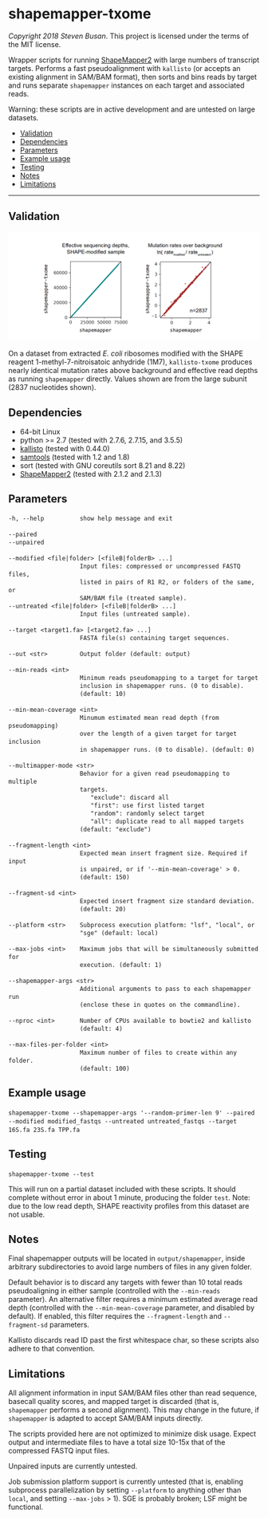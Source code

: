 # shapemapper-txome
*Copyright 2018 Steven Busan*. This project is licensed under the terms of the 
MIT license.

Wrapper scripts for running [ShapeMapper2](https://github.com/Weeks-UNC/shapemapper2) 
with large numbers of transcript targets. Performs a fast
pseudoalignment with `kallisto` (or accepts an existing alignment in SAM/BAM format), 
then sorts and bins reads by target and runs
separate `shapemapper` instances on each target and associated reads.

Warning: these scripts are in active development and are untested
on large datasets.

- [Validation](#validation)
- [Dependencies](#dependencies)
- [Parameters](#parameters)
- [Example usage](#example-usage)
- [Testing](#testing)
- [Notes](#notes)
- [Limitations](#limitations)

---

## Validation

![1M7 example](images/1M7_example.png)

On a dataset from extracted _E. coli_ ribosomes modified
with the SHAPE reagent 1-methyl-7-nitroisatoic anhydride (1M7),
`kallisto-txome` produces nearly identical mutation rates above
background and effective read depths as running `shapemapper`
directly. Values shown are from the large subunit (2837 nucleotides
shown).

## Dependencies

- 64-bit Linux
- python >= 2.7 (tested with 2.7.6, 2.7.15, and 3.5.5)
- [kallisto](https://pachterlab.github.io/kallisto/) (tested with 0.44.0)
- [samtools](http://www.htslib.org/) (tested with 1.2 and 1.8)
- sort (tested with GNU coreutils sort 8.21 and 8.22)
- [ShapeMapper2](https://github.com/Weeks-UNC/shapemapper2) (tested with 2.1.2 and 2.1.3)


## Parameters

    -h, --help          show help message and exit

    --paired
    --unpaired

    --modified <file|folder> [<fileB|folderB> ...] 
                        Input files: compressed or uncompressed FASTQ files, 
                        listed in pairs of R1 R2, or folders of the same, or 
                        SAM/BAM file (treated sample).
    --untreated <file|folder> [<fileB|folderB> ...]
                        Input files (untreated sample).

    --target <target1.fa> [<target2.fa> ...]
                        FASTA file(s) containing target sequences.

    --out <str>         Output folder (default: output)

    --min-reads <int>
                        Minimum reads pseudomapping to a target for target
                        inclusion in shapemapper runs. (0 to disable).
                        (default: 10)

    --min-mean-coverage <int>
                        Minumum estimated mean read depth (from pseudomapping)
                        over the length of a given target for target inclusion
                        in shapemapper runs. (0 to disable). (default: 0)

    --multimapper-mode <str>
                        Behavior for a given read pseudomapping to multiple
                        targets. 
                           "exclude": discard all
                           "first": use first listed target
                           "random": randomly select target
                           "all": duplicate read to all mapped targets
                        (default: "exclude")

    --fragment-length <int>
                        Expected mean insert fragment size. Required if input
                        is unpaired, or if '--min-mean-coverage' > 0.
                        (default: 150)

    --fragment-sd <int>
                        Expected insert fragment size standard deviation.
                        (default: 20)

    --platform <str>    Subprocess execution platform: "lsf", "local", or
                        "sge" (default: local)

    --max-jobs <int>    Maximum jobs that will be simultaneously submitted for
                        execution. (default: 1)

    --shapemapper-args <str>
                        Additional arguments to pass to each shapemapper run
                        (enclose these in quotes on the commandline).

    --nproc <int>       Number of CPUs available to bowtie2 and kallisto
                        (default: 4)

    --max-files-per-folder <int>
                        Maximum number of files to create within any folder.
                        (default: 100)


## Example usage

  ``shapemapper-txome --shapemapper-args '--random-primer-len 9' --paired --modified modified_fastqs --untreated untreated_fastqs --target 16S.fa 23S.fa TPP.fa``


## Testing

  ``shapemapper-txome --test``

This will run on a partial dataset included with these scripts. 
It should complete without error in about 1 minute, producing
the folder `test`. Note: due to the low read depth, 
SHAPE reactivity profiles from this dataset are not usable.


## Notes

Final shapemapper outputs will be located in `output/shapemapper`,
inside arbitrary subdirectories to avoid large numbers of files
in any given folder.

Default behavior is to discard any targets with fewer than 10
total reads pseudoaligning in either sample (controlled with
the `--min-reads` parameter). An alternative filter requires
a minimum estimated average read depth (controlled with the
`--min-mean-coverage` parameter, and disabled by default). If
enabled, this filter requires the `--fragment-length` and 
`--fragment-sd` parameters.

Kallisto discards read ID past the first whitespace char, so
these scripts also adhere to that convention. 


## Limitations

All alignment information in input SAM/BAM files other than read sequence, 
basecall quality scores, and mapped target is discarded (that is,
`shapemapper` performs a second alignment). This may change in the future,
if `shapemapper` is adapted to accept SAM/BAM inputs directly.

The scripts provided here are not optimized to minimize disk usage. Expect
output and intermediate files to have a total size 10-15x that of the
compressed FASTQ input files.

Unpaired inputs are currently untested.

Job submission platform support is currently untested (that is, 
enabling subprocess parallelization by setting `--platform` 
to anything other than `local`, and setting `--max-jobs` > 1).
SGE is probably broken; LSF might be functional.

